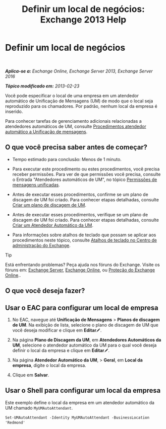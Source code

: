 ﻿---
title: 'Definir um local de negócios: Exchange 2013 Help'
TOCTitle: Definir um local de negócios
ms:assetid: 19bbc20d-d11e-4e75-9bb4-c5d85cf17fc5
ms:mtpsurl: https://technet.microsoft.com/pt-br/library/Ee423540(v=EXCHG.150)
ms:contentKeyID: 52058378
ms.date: 05/22/2018
mtps_version: v=EXCHG.150
ms.translationtype: MT
---

# Definir um local de negócios

 

_**Aplica-se a:** Exchange Online, Exchange Server 2013, Exchange Server 2016_

_**Tópico modificado em:** 2013-02-23_

Você pode especificar o local de uma empresa em um atendedor automático de Unificação de Mensagens (UM) de modo que o local seja reproduzido para os chamadores. Por padrão, nenhum local da empresa é inserido.

Para conhecer tarefas de gerenciamento adicionais relacionadas a atendedores automáticos de UM, consulte [Procedimentos atendedor automático a Unificação de mensagens](um-auto-attendant-procedures-exchange-2013-help.md).

## O que você precisa saber antes de começar?

  - Tempo estimado para conclusão: Menos de 1 minuto.

  - Para executar este procedimento ou estes procedimentos, você precisa receber permissões. Para ver de que permissões você precisa, consulte o Entrada "Atendedores automáticos de UM", no tópico [Permissões de mensagens unificadas](unified-messaging-permissions-exchange-2013-help.md).

  - Antes de executar esses procedimentos, confirme se um plano de discagem de UM foi criado. Para conhecer etapas detalhadas, consulte [Criar um plano de discagem de UM](create-a-um-dial-plan-exchange-2013-help.md).

  - Antes de executar esses procedimentos, verifique se um plano de discagem de UM foi criado. Para conhecer etapas detalhadas, consulte [Criar um Atendedor Automático da UM](create-a-um-auto-attendant-exchange-2013-help.md).

  - Para informações sobre atalhos de teclado que possam se aplicar aos procedimentos neste tópico, consulte [Atalhos de teclado no Centro de administração do Exchange](keyboard-shortcuts-in-the-exchange-admin-center-exchange-online-protection-help.md).


> [!TIP]
> Está enfrentando problemas? Peça ajuda nos fóruns do Exchange. Visite os fóruns em: <A href="https://go.microsoft.com/fwlink/p/?linkid=60612">Exchange Server</A>, <A href="https://go.microsoft.com/fwlink/p/?linkid=267542">Exchange Online</A>, ou <A href="https://go.microsoft.com/fwlink/p/?linkid=285351">Proteção do Exchange Online</A>..



## O que você deseja fazer?

## Usar o EAC para configurar um local de empresa

1.  No EAC, navegue até **Unificação de Mensagens** \> **Planos de discagem de UM**. Na exibição de lista, selecione o plano de discagem de UM que você deseja modificar e clique em **Editar**![Ícone de edição](images/JJ218640.6f53ccb2-1f13-4c02-bea0-30690e6ea71d(EXCHG.150).gif "Ícone de edição").

2.  Na página **Plano de Discagem da UM**, em **Atendedores Automáticos da UM**, selecione o atendedor automático da UM para o qual você deseja definir o local da empresa e clique em **Editar**![Ícone de edição](images/JJ218640.6f53ccb2-1f13-4c02-bea0-30690e6ea71d(EXCHG.150).gif "Ícone de edição").

3.  Na página **Atendedor Automático da UM**, \> **Geral**, em **Local da empresa**, digite o local da empresa.

4.  Clique em **Salvar**.

## Usar o Shell para configurar um local da empresa

Este exemplo define o local da empresa em um atendedor automático da UM chamado `MyUMAutoAttendant`.

    Set-UMAutoAttendant -Identity MyUMAutoAttendant -BusinessLocation 'Redmond'

